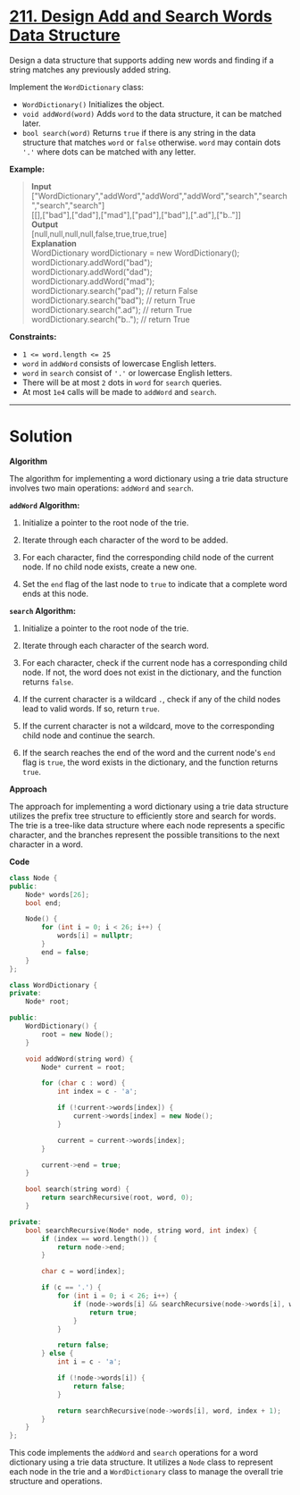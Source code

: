 # [211. Design Add and Search Words Data Structure](https://leetcode.com/problems/design-add-and-search-words-data-structure/)

Design a data structure that supports adding new words and finding if a string matches any previously added string.

Implement the `WordDictionary` class:

- `WordDictionary()` Initializes the object.
- `void addWord(word)` Adds `word` to the data structure, it can be matched later.
- `bool search(word)` Returns `true` if there is any string in the data structure that matches `word` or `false` otherwise. `word` may contain dots `'.'` where dots can be matched with any letter.

**Example:**

>**Input**<br>
["WordDictionary","addWord","addWord","addWord","search","search","search","search"]<br>
[[],["bad"],["dad"],["mad"],["pad"],["bad"],[".ad"],["b.."]]<br>
**Output**<br>
[null,null,null,null,false,true,true,true]<br>
**Explanation**<br>
WordDictionary wordDictionary = new WordDictionary();<br>
wordDictionary.addWord("bad");<br>
wordDictionary.addWord("dad");<br>
wordDictionary.addWord("mad");<br>
wordDictionary.search("pad"); // return False<br>
wordDictionary.search("bad"); // return True<br>
wordDictionary.search(".ad"); // return True<br>
wordDictionary.search("b.."); // return True
 

**Constraints:**

- `1 <= word.length <= 25`
- `word` in `addWord` consists of lowercase English letters.
- `word` in `search` consist of `'.'` or lowercase English letters.
- There will be at most `2` dots in `word` for `search` queries.
- At most `1e4` calls will be made to `addWord` and `search`.
---
# Solution
**Algorithm**

The algorithm for implementing a word dictionary using a trie data structure involves two main operations: `addWord` and `search`.

**`addWord` Algorithm:**

1. Initialize a pointer to the root node of the trie.

2. Iterate through each character of the word to be added.

3. For each character, find the corresponding child node of the current node. If no child node exists, create a new one.

4. Set the `end` flag of the last node to `true` to indicate that a complete word ends at this node.

**`search` Algorithm:**

1. Initialize a pointer to the root node of the trie.

2. Iterate through each character of the search word.

3. For each character, check if the current node has a corresponding child node. If not, the word does not exist in the dictionary, and the function returns `false`.

4. If the current character is a wildcard `.`, check if any of the child nodes lead to valid words. If so, return `true`.

5. If the current character is not a wildcard, move to the corresponding child node and continue the search.

6. If the search reaches the end of the word and the current node's `end` flag is `true`, the word exists in the dictionary, and the function returns `true`.

**Approach**

The approach for implementing a word dictionary using a trie data structure utilizes the prefix tree structure to efficiently store and search for words. The trie is a tree-like data structure where each node represents a specific character, and the branches represent the possible transitions to the next character in a word.

**Code**

```c++
class Node {
public:
    Node* words[26];
    bool end;

    Node() {
        for (int i = 0; i < 26; i++) {
            words[i] = nullptr;
        }
        end = false;
    }
};

class WordDictionary {
private:
    Node* root;

public:
    WordDictionary() {
        root = new Node();
    }

    void addWord(string word) {
        Node* current = root;

        for (char c : word) {
            int index = c - 'a';

            if (!current->words[index]) {
                current->words[index] = new Node();
            }

            current = current->words[index];
        }

        current->end = true;
    }

    bool search(string word) {
        return searchRecursive(root, word, 0);
    }

private:
    bool searchRecursive(Node* node, string word, int index) {
        if (index == word.length()) {
            return node->end;
        }

        char c = word[index];

        if (c == '.') {
            for (int i = 0; i < 26; i++) {
                if (node->words[i] && searchRecursive(node->words[i], word, index + 1)) {
                    return true;
                }
            }

            return false;
        } else {
            int i = c - 'a';

            if (!node->words[i]) {
                return false;
            }

            return searchRecursive(node->words[i], word, index + 1);
        }
    }
};
```

This code implements the `addWord` and `search` operations for a word dictionary using a trie data structure. It utilizes a `Node` class to represent each node in the trie and a `WordDictionary` class to manage the overall trie structure and operations.